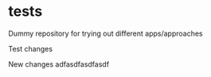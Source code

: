 # tests
Dummy repository for trying out different apps/approaches

Test changes

New changes
adfasdfasdfasdf
